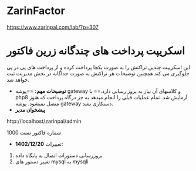 # ZarinFactor
https://www.zarinpal.com/lab/?p=307


# اسکریپت پرداخت های چندگانه زرین فاکتور
این اسکریپت چندین تراکنش را به صورت یکجا پرداخت کرده و از پرداخت های پی در پی جلوگیری می کند همچنین
توضیحات هر تراکنش به صورت جداگانه در بخش مدیریت ثبت خواهد شد.
- **توضیحات مهم:**
==پوشه gateway و کلاسهای آن نیاز به بروز رسانی دارد.==
با php8 آزمایش شد. تمام عملیات قبلی را انجام میدهد به جز درگاه پرداخت که هنوز متصل نمیشود. پوشه gateway دستکاری نشد. 
- **پیشخوان مدیر**
 
 http://localhost/zarinpal/admin
 
  شماره فاکتور تست 1000


- **1402/12/20** تغییرات:
1. بروزرسانی دستورات اتصال به پایگاه داده
2. تغییر دستور های  mysql به  mysqli





